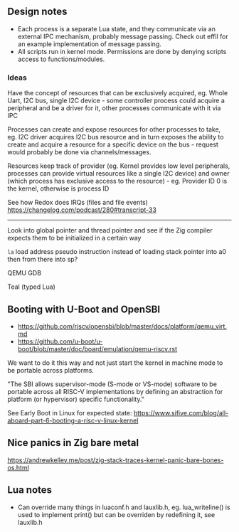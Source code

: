 ## Design notes
- Each process is a separate Lua state, and they communicate via an external IPC mechanism, probably message passing. Check out effil for an example implementation of message passing.
- All scripts run in kernel mode. Permissions are done by denying scripts access to functions/modules.

### Ideas
Have the concept of resources that can be exclusively acquired, eg. Whole Uart, I2C bus, single I2C device - some controller process could acquire a peripheral and be a driver for it, other processes communicate with it via IPC

Processes can create and expose resources for other processes to take, eg. I2C driver acquires I2C bus resource and in turn exposes the ability to create and acquire a resource for a specific device on the bus - request would probably be done via channels/messages.

Resources keep track of provider (eg. Kernel provides low level peripherals, processes can provide virtual resources like a single I2C device) and owner (which process has exclusive access to the resource) - eg. Provider ID 0 is the kernel, otherwise is process ID

See how Redox does IRQs (files and file events)
https://changelog.com/podcast/280#transcript-33

---

Look into global pointer and thread pointer and see if the Zig compiler expects them to be initialized in a certain way

`la` load address pseudo instruction instead of loading stack pointer into a0 then from there into sp?

QEMU GDB

Teal (typed Lua)



## Booting with U-Boot and OpenSBI
- https://github.com/riscv/opensbi/blob/master/docs/platform/qemu_virt.md
- https://github.com/u-boot/u-boot/blob/master/doc/board/emulation/qemu-riscv.rst

We want to do it this way and not just start the kernel in machine mode to be portable across platforms.

"The SBI allows supervisor-mode (S-mode or VS-mode) software to be portable across all RISC-V implementations by defining an abstraction for platform (or hypervisor) specific functionality."

See Early Boot in Linux for expected state: https://www.sifive.com/blog/all-aboard-part-6-booting-a-risc-v-linux-kernel

## Nice panics in Zig bare metal
https://andrewkelley.me/post/zig-stack-traces-kernel-panic-bare-bones-os.html

## Lua notes
- Can override many things in luaconf.h and lauxlib.h, eg. lua_writeline() is used to implement print() but can be overriden by redefining it, see lauxlib.h
